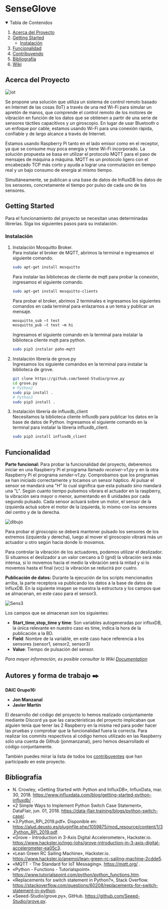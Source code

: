 # SenseGlove


<!-- TABLA DE CONTENIDOS -->
<details open="open">
  <summary>Tabla de Contenidos</summary>
  <ol>
    <li>
      <a href="#about-the-project">Acerca del Proyecto</a>
    </li>
    <li>
      <a href="#getting-started">Getting Started</a>
      <ul>
        <li><a href="#instalación">Instalación</a></li>
      </ul>
    </li>
    <li><a href="#funcionalidad">Funcionalidad</a></li>
    <li><a href="#autores-y-forma-de-trabajo">Contribuyendo</a></li>
    <li><a href="#bibliografía">Bibliografía</a></li>
    <li><a href="#wiki">Wiki</a></li>
  </ol>
</details>



<!-- ACERCA DEL PROYECTO -->
## Acerca del Proyecto

![iot](https://user-images.githubusercontent.com/43879255/103910351-05449880-5105-11eb-99d7-0b70c2049883.jpeg)


Se propone una solución que utiliza un sistema de control remoto basado en Internet de las cosas (IoT) a través de una red Wi-Fi para simular un apretón de manos, que comprende el control remoto de los motores de vibración en función de los datos que se obtienen a partir de una serie de sensores táctiles capacitivos y un giroscopio. En lugar de usar Bluetooth o un enfoque por cable, estamos usando Wi-Fi para una conexión rápida, confiable y de largo alcance a través de Internet.

Estamos usando Raspberry Pi tanto en el lado emisor como en el receptor, ya que se consume muy poca energía y tiene Wi-Fi incorporado. La solución propuesta se basa en utilizar el protocolo MQTT para el paso de mensajes de máquina a máquina. MQTT es un protocolo ligero con el encabezado TCP más corto y ayuda a lograr una conmutación en tiempo real y un bajo consumo de energía al mismo tiempo.

Simultáneamente, se publican a una base de datos de InfluxDB los datos de los sensores, concretamente el tiempo por pulso de cada uno de los sensores.  


<!-- GETTING STARTED -->
## Getting Started

Para el funcionamiento del proyecto se necesitan unas determinadas librerías. Siga los siguientes pasos para su instalación.

### Instalación

1. Instalación Mosquitto Broker.  
   Para instalar el broker de MQTT, abrimos la terminal e ingresamos el siguiente comando.
   ```sh
   sudo apt-get install mosquitto
   ```  
   Para instalar las bibliotecas de cliente de mqtt para probar la conexión, ingresamos el siguiente comando.  
   ```sh
   sudo apt-get install mosquitto-clients
   ```  
   Para probar el broker, abrimos 2 terminales e ingresamos los siguientes comandos en cada terminal para enlazarnos a un tema y publicar un mensaje.  
   ```sh
   mosquitto_sub –t test
   mosquitto_pub –t test –m hi
   ```  
   Ingresamos el siguiente comando en la terminal para instalar la biblioteca cliente mqtt para python.  
   ```sh
   sudo pip3 instalar paho-mqtt
   ```  

2. Instalación libreria de grove.py  
   Ingresamos los siguiente comandos en la terminal para instalar la biblioteca de grove.  
   ```sh
   git clone https://github.com/Seeed-Studio/grove.py
   cd grove.py
   # Python2
   sudo pip install .
   # Python3
   sudo pip3 install .
   ```  
      
3. Instalación librería de influxdb_client  
   Necesitamos la biblioteca cliente influxdb para publicar los datos en la base de datos de Python. Ingresamos el siguiente comando en la terminal para instalar la libreria influxdb_client.  
   ```sh
   sudo pip3 install influxdb_client
   ```  



## Funcionalidad

**Parte funcional:**
Para probar la funcionalidad del proyecto, deberemos iniciar en una Raspberry Pi el programa llamado _receiver-v1.py_ y en la otra Raspberry Pi el programa _sender-v1.py_.
Comprobamos que los programas se han iniciado correctamente y tocamos un sensor háptico. Al pulsar el sensor se mandará una "H" lo cual significa que esta pulsado sino mandará una "L". Según cuanto tiempo pulsemos vibrara el actuador en la raspberry, la vibración sera mayor o menor, aumentando en 8 unidades por cada segundo pulsado. Cada sensor actuará sobre un motor, el sensor de la izquierda actuá sobre el motor de la izquierda, lo mismo con los sensores del centro y de la derecha. 

![dibujo](https://user-images.githubusercontent.com/43879255/104038366-4e641d80-51d5-11eb-9f4c-c92a4f081daf.png)

Para probar el giroscopio se deberá mantener pulsado los sensores de los extremos (izquierda y derecha), luego al mover el giroscopio vibrará más un actuador u otro según hacia donde lo movamos.  

Para controlar la vibración de los actuadores, podemos utilizar el deslizador. Si situamos el deslizador a un valor cercano a 0 (gnd) la vibración será más intensa, si lo movemos hacia el medio la vibración será la mitad y si lo movemos hasta el final (vcc) la vibración se reducirá por cuatro.


**Publicación de datos:**
Durante la ejecución de los scripts mencionados arriba, la parte receptora va publicando los datos a la base de datos de InfluxDB. En la siguiente imagen se muestra la estructura y los campos que se almacenan, en este caso para el sensor3.

![Sens3](https://user-images.githubusercontent.com/43879255/104035405-61c1b980-51d2-11eb-9170-50745e36e413.JPG)

Los campos que se almacenan son los siguientes:
* **Start_time,stop_time y time**: Son variables autogeneradas por influxDB, la única relevante en nuestro caso es time, indica la hora de la publicación a la BD.
* **Field**: Nombre de la variable, en este caso hace referencia a los sensores (sensor1, sensor2, sensor3)
* **Value**: Tiempo de pulsación del sensor.

_Para mayor información, es posible consultar la Wiki [Documentation](https://github.com/jonmanzanal/daicgrupo16/wiki)_



<!-- CONTRIBUTING -->
## Autores y forma de trabajo ✒️

**DAIC Grupo16:**
* **Jon Manzanal** 
* **Javier Martín**

El desarrollo del código del proyecto lo hemos realizado conjuntamente mediante Discord ya que las caractéristicas del proyecto implicaban que alguien tenía que tener las 2 Raspberry en la misma red para poder hacer las pruebas y comprobar que la funcionalidad fuera la correcta. Para realizar los commits respectivos al código hemos utilizado en las Raspberry sólo una cuenta de Github (jonmanzanal), pero hemos desarrollado el código conjuntamente.


También puedes mirar la lista de todos los [contribuyentes](https://github.com/jonmanzanal/daicgrupo16/contributors) que han participado en este proyecto.



<!-- LICENSE -->
## Bibliografía

* N. Crowley, «Getting Started with Python and InfluxDB», InfluxData, mar. 30, 2018. https://www.influxdata.com/blog/getting-started-python-influxdb/ .
* «2 Simple Ways to Implement Python Switch Case Statement», DataFlair, jun. 01, 2018. https://data-flair.training/blogs/python-switch-case/.
* «3.Python_RPi_2019.pdf». Disponible en: https://alud.deusto.es/pluginfile.php/1059875/mod_resource/content/1/3.Python_RPi_2019.pdf.
* «Grove - Introduction in 3-Axis Digital Accelerometer», Hackster.io. https://www.hackster.io/ingo-lohs/grove-introduction-in-3-axis-digital-accelerometer-ea05c3.
* «Lean Green RC Sailing Machine», Hackster.io. https://www.hackster.io/anemoi/lean-green-rc-sailing-machine-2cdde5.
* «MQTT - The Standard for IoT Messaging». https://mqtt.org/ .
* «Python - Functions - Tutorialspoint». https://www.tutorialspoint.com/python/python_functions.htm.
* «Replacements for switch statement in Python?», Stack Overflow. https://stackoverflow.com/questions/60208/replacements-for-switch-statement-in-python.
* «Seeed-Studio/grove.py», GitHub. https://github.com/Seeed-Studio/grove.py.




<!-- MARKDOWN LINKS & IMAGES -->
<!-- https://www.markdownguide.org/basic-syntax/#reference-style-links -->
[contributors-shield]: https://img.shields.io/github/contributors/othneildrew/Best-README-Template.svg?style=for-the-badge
[contributors-url]: https://github.com/othneildrew/Best-README-Template/graphs/contributors
[forks-shield]: https://img.shields.io/github/forks/othneildrew/Best-README-Template.svg?style=for-the-badge
[forks-url]: https://github.com/othneildrew/Best-README-Template/network/members
[stars-shield]: https://img.shields.io/github/stars/othneildrew/Best-README-Template.svg?style=for-the-badge
[stars-url]: https://github.com/othneildrew/Best-README-Template/stargazers
[issues-shield]: https://img.shields.io/github/issues/othneildrew/Best-README-Template.svg?style=for-the-badge
[issues-url]: https://github.com/othneildrew/Best-README-Template/issues
[license-shield]: https://img.shields.io/github/license/othneildrew/Best-README-Template.svg?style=for-the-badge
[license-url]: https://github.com/othneildrew/Best-README-Template/blob/master/LICENSE.txt
[linkedin-shield]: https://img.shields.io/badge/-LinkedIn-black.svg?style=for-the-badge&logo=linkedin&colorB=555
[linkedin-url]: https://linkedin.com/in/othneildrew
[product-screenshot]: images/screenshot.png

